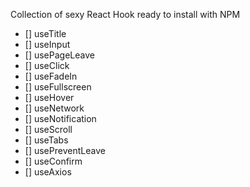

Collection of sexy React Hook ready to install with NPM


- [] useTitle
- [] useInput
- [] usePageLeave
- [] useClick
- [] useFadeIn
- [] useFullscreen
- [] useHover
- [] useNetwork
- [] useNotification 
- [] useScroll
- [] useTabs
- [] usePreventLeave
- [] useConfirm
- [] useAxios